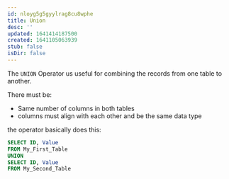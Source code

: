 ```yaml
---
id: nloyg5g5gyylrag8cu8wphe
title: Union
desc: ''
updated: 1641414187500
created: 1641105063939
stub: false
isDir: false
---
```



The `UNION` Operator us useful for combining the records from one table to another.

There must be:

- Same number of columns in both tables
- columns must align with each other and be the same data type

the operator basically does this: 

```sql
SELECT ID, Value
FROM My_First_Table
UNION
SELECT ID, Value
FROM My_Second_Table
```
